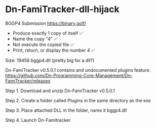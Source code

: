 # Dn-FamiTracker-dll-hijack
BGGP4 Submission https://binary.golf/


- Produce exactly 1 copy of itself ✅
- Name the copy "4" ✅
- Not execute the copied file ✅
- Print, return, or display the number 4 ✅


Size: 19456 bggp4.dll (pretty big for a dll?)


Dn-FamiTracker v0.5.0.1 contains and undocumented plugins feature.
https://github.com/Dn-Programming-Core-Management/Dn-FamiTracker/releases

Step 1. Download and unzip Dn-FamiTracker v0.5.0.1

Step 2. Create a folder called Plugins in the same directory as the exe

Step 3. Place attached DLL in the folder, name it bggp4.dll

Step 4. Launch Dn-Famitracker
